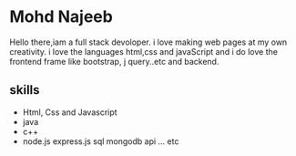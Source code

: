 <!---
NajeebMohd/NajeebMohd is a ✨ special ✨ repository because its `README.md` (this file) appears on your GitHub profile.
You can click the Preview link to take a look at your changes.
--->

# Mohd Najeeb
Hello there,iam a full stack devoloper. i love making web pages at my own creativity. i love the languages html,css and javaScript and i do love the frontend frame
like bootstrap, j query..etc and backend.

## skills
+ Html, Css and Javascript
+ java
+ c++
+ node.js express.js sql mongodb api ... etc


